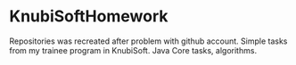 # KnubiSoftHomework
Repositories was recreated after problem with github account.
Simple tasks from my trainee program in KnubiSoft.
Java Core tasks, algorithms.
